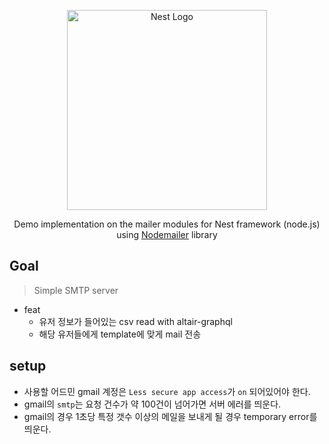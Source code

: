 <p align="center">
  <a href="http://nestjs.com/" target="blank">
    <img src="https://nestjs.com/img/logo_text.svg" width="320" alt="Nest Logo" />
  </a>
</p>

<p align="center">
  Demo implementation on the mailer modules for Nest framework (node.js) using <a href="https://nodemailer.com/">Nodemailer</a> library
</p>

## Goal
> Simple SMTP server

- feat
  - 유저 정보가 들어있는 csv read with altair-graphql
  - 해당 유저들에게 template에 맞게 mail 전송

## setup
- 사용할 어드민 gmail 계정은 `Less secure app access`가 `on` 되어있어야 한다.
- gmail의 `smtp`는 요청 건수가 약 100건이 넘어가면 서버 에러를 띄운다.
- gmail의 경우 1초당 특정 갯수 이상의 메일을 보내게 될 경우 temporary error를 띄운다.